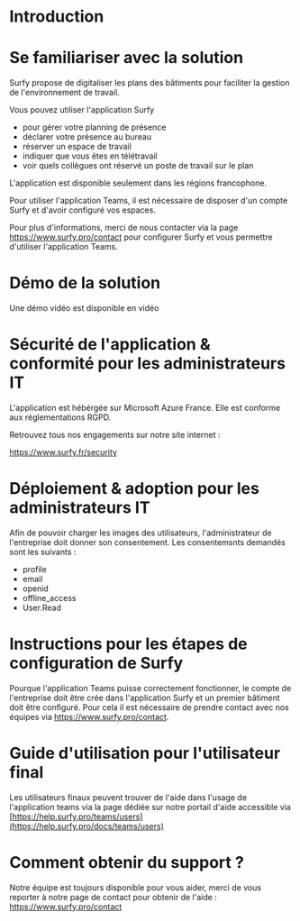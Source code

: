 # Introduction

# Se familiariser avec la solution

Surfy propose de digitaliser les plans des bâtiments pour faciliter la gestion de l'environnement de travail. 

Vous pouvez utiliser l'application Surfy 
- pour gérer votre planning de présence
- déclarer votre présence au bureau
- réserver un espace de travail
- indiquer que vous êtes en télétravail
- voir quels collègues ont réservé un poste de travail sur le plan

L'application est disponible seulement dans les régions francophone. 

Pour utiliser l'application Teams, il est nécessaire de disposer d'un compte Surfy et d'avoir configuré vos espaces.

Pour plus d'informations, merci de nous contacter via la page https://www.surfy.pro/contact pour configurer Surfy et vous permettre d'utiliser l'application Teams.

# Démo de la solution

Une démo vidéo est disponible en vidéo 

<Youtube code="0x6KKyPN7Zc"/>

# Sécurité de l'application & conformité pour les administrateurs IT

L'application est hébérgée sur Microsoft Azure France. Elle est conforme aux réglementations RGPD.

Retrouvez tous nos engagements sur notre site internet :

https://www.surfy.fr/security

# Déploiement & adoption pour les administrateurs IT

Afin de pouvoir charger les images des utilisateurs, l'administrateur de l'entreprise doit donner son consentement.
Les consentemsnts demandés sont les suivants :

- profile
- email
- openid
- offline_access
- User.Read

# Instructions pour les étapes de configuration de Surfy

Pourque l'application Teams puisse correctement fonctionner, le compte de l'entreprise doit être crée dans l'application Surfy et un premier bâtiment doit être configuré.
Pour cela il est nécessaire de prendre contact avec nos équipes via https://www.surfy.pro/contact.

# Guide d'utilisation pour l'utilisateur final

Les utilisateurs finaux peuvent trouver de l'aide dans l'usage de l'application teams via la page dédiée sur notre portail d'aide accessible via [https://help.surfy.pro/teams/users](https://help.surfy.pro/docs/teams/users)

# Comment obtenir du support ?

Notre équipe est toujours disponible pour vous aider, merci de vous reporter à notre page de contact pour obtenir de l'aide : https://www.surfy.pro/contact
